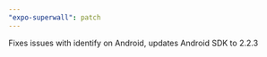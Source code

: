 ```yaml
---
"expo-superwall": patch
---
```


Fixes issues with identify on Android, updates Android SDK to 2.2.3
